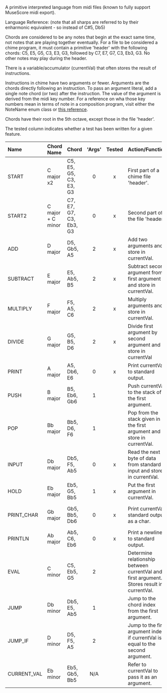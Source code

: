 A primitive interpreted language from midi files (known to fully support MuseScore midi export).

Language Reference: (note that all sharps are referred to by their enharmonic equivalent - so instead of C#5, Db5)

Chords are considered to be any notes that begin at the exact same time, not notes that are playing together eventually.
For a file to be considered a chime program, it must contain a primitive 'header' with the following chords:
C5, E5, G5, C3, E3, G3, followed by C7, E7, G7, C3, Eb3, G3. No other notes may play during the header.

There is a variable/accumulator (currentVal) that often stores the result of instructions.

Instructions in chime have two arguments or fewer. Arguments are the chords directly following an instruction.
To pass an argument literal, add a single note chord (or two) after the instruction. The value of the argument is derived from the midi key number.
For a reference on wha those key numbers mean in terms of note in a composition program, visit either the NoteName enum class or [this reference](https://inspiredacoustics.com/en/MIDI_note_numbers_and_center_frequencies).

Chords have their root in the 5th octave, except those in the file 'header'.

The tested column indicates whether a test has been written for a given feature.

| Name        | Chord Name        | Chord                   |  'Args'  | Tested | Action/Function                                                                            | Notes                                                   |
|:------------|:------------------|:------------------------|:--------:|:------:|:-------------------------------------------------------------------------------------------|---------------------------------------------------------|
| START       | C major x2        | C5, E5, G5, C3, E3, G3  |    0     |   x    | First part of a chime file 'header'.                                                       |                                                         |
| START2      | C major + C minor | C7, E7, G7, C3, Eb3, G3 |    0     |   x    | Second part of the file 'header'.                                                          |                                                         |
| ADD         | D major           | D5, Gb5, A5             |    2     |   x    | Add two arguments and store in currentVal.                                                 |                                                         |
| SUBTRACT    | E major           | E5, Ab5, B5             |    2     |   x    | Subtract second argument from first argument and store in currentVal.                      |                                                         |
| MULTIPLY    | F major           | F5, A5, C6              |    2     |   x    | Multiply arguments and store in currentVal.                                                |                                                         |
| DIVIDE      | G major           | G5, B5, D6              |    2     |   x    | Divide first argument by second argument and store in currentVal                           |                                                         |
| PRINT       | A major           | A5, Db6, E6             |    0     |   x    | Print currentVal to standard output.                                                       |                                                         |
| PUSH        | B major           | B5, Eb6, Gb6            |    1     |        | Push currentVal to the stack of the first argument.                                        |                                                         |
| POP         | Bb major          | Bb5, D6, F6             |    1     |        | Pop from the stack given in the first argument and store in currentVal.                    |                                                         |
| INPUT       | Db major          | Db5, F5, Ab5            |    0     |   x    | Read the next byte of data from standard input and store in currentVal.                    |                                                         |
| HOLD        | Eb major          | Eb5, G5, Bb5            |    1     |   x    | Put the first argument in currentVal.                                                      |                                                         |
| PRINT_CHAR  | Gb major          | Gb5, Bb5, Db6           |    0     |   x    | Print currentVal standard output as a char.                                                | Print ascii chars/unicode chars up to 128/0x80.         |
| PRINTLN     | Ab major          | Ab5, C6, Eb6            |    0     |   x    | Print a newline to standard output.                                                        |                                                         |
| EVAL        | C minor           | C5, Eb5, G5             |    2     |        | Determine relationship between currentVal and first argument. Stores result in currentVal. | 1 - arg1 < arg2, 2 - arg1 == arg2, 3 - arg1 > arg2      |
| JUMP        | Db minor          | Db5, E5, Ab5            |    1     |        | Jump to the chord index from the first argument.                                           | Indices start at 0 for the first START in the 'header'. |
| JUMP_IF     | D minor           | D5, F5, A5              |    2     |        | Jump to the first argument index if currentVal is equal to the second argument.            | ^                                                       |
| CURRENT_VAL | Eb minor          | Eb5, Gb5, Bb5           |   N/A    |        | Refer to currentVal to pass it as an argument.                                             |                                                         | 